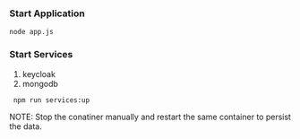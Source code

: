 ### Start Application
```
node app.js
```

### Start Services

1. keycloak
2. mongodb

```
 npm run services:up  
```

NOTE: Stop the conatiner manually and restart the same container to persist the data.